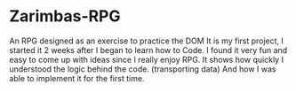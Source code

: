 # Zarimbas-RPG
An RPG designed as an exercise to practice the DOM 
It is my first project, I started it 2 weeks after I began to learn how to Code. I found it very fun and easy to come up with ideas since I really enjoy RPG.
It shows how quickly I understood the logic behind the code. (transporting data) And how I was able to implement it for the first time.
